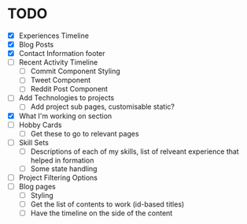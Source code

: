 # TODO
- [x] Experiences Timeline
- [x] Blog Posts
- [x] Contact Information footer
- [ ] Recent Activity Timeline
    - [ ] Commit Component Styling
    - [ ] Tweet Component
    - [ ] Reddit Post Component
- [ ] Add Technologies to projects
    - [ ] Add project sub pages, customisable static?
- [x] What I'm working on section
- [ ] Hobby Cards
    - [ ] Get these to go to relevant pages
- [ ] Skill Sets
    - [ ] Descriptions of each of my skills, list of relveant experience that helped in formation
    - [ ] Some state handling
- [ ] Project Filtering Options
- [ ] Blog pages
    - [ ] Styling
    - [ ] Get the list of contents to work (id-based titles)
    - [ ] Have the timeline on the side of the content
